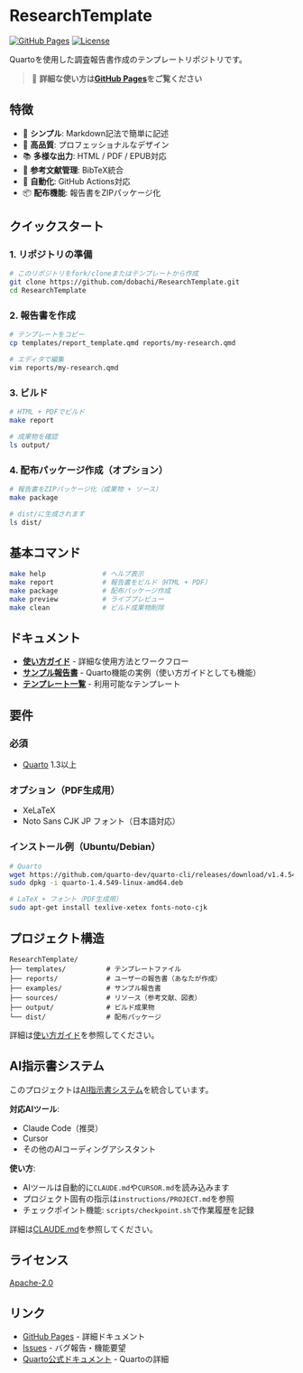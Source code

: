 # ResearchTemplate

[![GitHub Pages](https://img.shields.io/badge/docs-GitHub%20Pages-blue)](https://dobachi.github.io/ResearchTemplate/)
[![License](https://img.shields.io/badge/license-Apache%202.0-green)](LICENSE)

Quartoを使用した調査報告書作成のテンプレートリポジトリです。

> 📖 **詳細な使い方は[GitHub Pages](https://dobachi.github.io/ResearchTemplate/)をご覧ください**

## 特徴

- 📝 **シンプル**: Markdown記法で簡単に記述
- 🎨 **高品質**: プロフェッショナルなデザイン
- 📚 **多様な出力**: HTML / PDF / EPUB対応
- 🔗 **参考文献管理**: BibTeX統合
- 🤖 **自動化**: GitHub Actions対応
- 📦 **配布機能**: 報告書をZIPパッケージ化

## クイックスタート

### 1. リポジトリの準備

```bash
# このリポジトリをfork/cloneまたはテンプレートから作成
git clone https://github.com/dobachi/ResearchTemplate.git
cd ResearchTemplate
```

### 2. 報告書を作成

```bash
# テンプレートをコピー
cp templates/report_template.qmd reports/my-research.qmd

# エディタで編集
vim reports/my-research.qmd
```

### 3. ビルド

```bash
# HTML + PDFでビルド
make report

# 成果物を確認
ls output/
```

### 4. 配布パッケージ作成（オプション）

```bash
# 報告書をZIPパッケージ化（成果物 + ソース）
make package

# dist/に生成されます
ls dist/
```

## 基本コマンド

```bash
make help              # ヘルプ表示
make report            # 報告書をビルド（HTML + PDF）
make package           # 配布パッケージ作成
make preview           # ライブプレビュー
make clean             # ビルド成果物削除
```

## ドキュメント

- **[使い方ガイド](https://dobachi.github.io/ResearchTemplate/)** - 詳細な使用方法とワークフロー
- **[サンプル報告書](https://dobachi.github.io/ResearchTemplate/examples/technology-survey.html)** - Quarto機能の実例（使い方ガイドとしても機能）
- **[テンプレート一覧](templates/README.md)** - 利用可能なテンプレート

## 要件

### 必須

- [Quarto](https://quarto.org/docs/get-started/) 1.3以上

### オプション（PDF生成用）

- XeLaTeX
- Noto Sans CJK JP フォント（日本語対応）

### インストール例（Ubuntu/Debian）

```bash
# Quarto
wget https://github.com/quarto-dev/quarto-cli/releases/download/v1.4.549/quarto-1.4.549-linux-amd64.deb
sudo dpkg -i quarto-1.4.549-linux-amd64.deb

# LaTeX + フォント（PDF生成用）
sudo apt-get install texlive-xetex fonts-noto-cjk
```

## プロジェクト構造

```
ResearchTemplate/
├── templates/          # テンプレートファイル
├── reports/            # ユーザーの報告書（あなたが作成）
├── examples/           # サンプル報告書
├── sources/            # リソース（参考文献、図表）
├── output/             # ビルド成果物
└── dist/               # 配布パッケージ
```

詳細は[使い方ガイド](https://dobachi.github.io/ResearchTemplate/)を参照してください。

## AI指示書システム

このプロジェクトは[AI指示書システム](instructions/ai_instruction_kits/)を統合しています。

**対応AIツール**:
- Claude Code（推奨）
- Cursor
- その他のAIコーディングアシスタント

**使い方**:
- AIツールは自動的に`CLAUDE.md`や`CURSOR.md`を読み込みます
- プロジェクト固有の指示は`instructions/PROJECT.md`を参照
- チェックポイント機能: `scripts/checkpoint.sh`で作業履歴を記録

詳細は[CLAUDE.md](CLAUDE.md)を参照してください。

## ライセンス

[Apache-2.0](LICENSE)

## リンク

- [GitHub Pages](https://dobachi.github.io/ResearchTemplate/) - 詳細ドキュメント
- [Issues](https://github.com/dobachi/ResearchTemplate/issues) - バグ報告・機能要望
- [Quarto公式ドキュメント](https://quarto.org/docs/guide/) - Quartoの詳細
